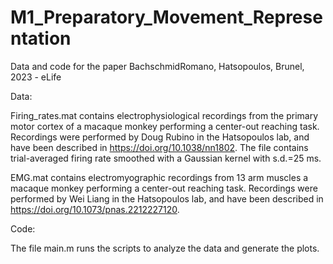 # M1_Preparatory_Movement_Representation
Data and code for the paper BachschmidRomano, Hatsopoulos, Brunel, 2023 - eLife

Data:

Firing_rates.mat contains electrophysiological recordings from the primary motor cortex of a macaque monkey performing a center-out reaching task. Recordings were performed by Doug Rubino in the Hatsopoulos lab, and have been described in https://doi.org/10.1038/nn1802. The file contains trial-averaged firing rate smoothed with a Gaussian kernel with s.d.=25 ms.

EMG.mat contains electromyographic recordings from 13 arm muscles a macaque monkey performing a center-out reaching task. Recordings were performed by Wei Liang in the Hatsopoulos lab, and have been described in https://doi.org/10.1073/pnas.2212227120.

Code:

The file main.m runs the scripts to analyze the data and generate the plots.

